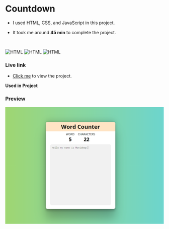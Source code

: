 # Countdown

- I used HTML, CSS, and JavaScript in this project. 

- It took me around **45 min** to complete the project.

<br>

![HTML](https://img.shields.io/badge/-HTML-D4F6CC?logo=HTML5)
![HTML](https://img.shields.io/badge/CSS-1955b5?logo=CSS3)
![HTML](https://img.shields.io/badge/JavaScript-000000?logo=javascript)

### Live link

- [Click me](https://my-word-counter-app.vercel.app/) to view the project.



**Used in Project**

### Preview

![screeenshot](./screenshot.png)